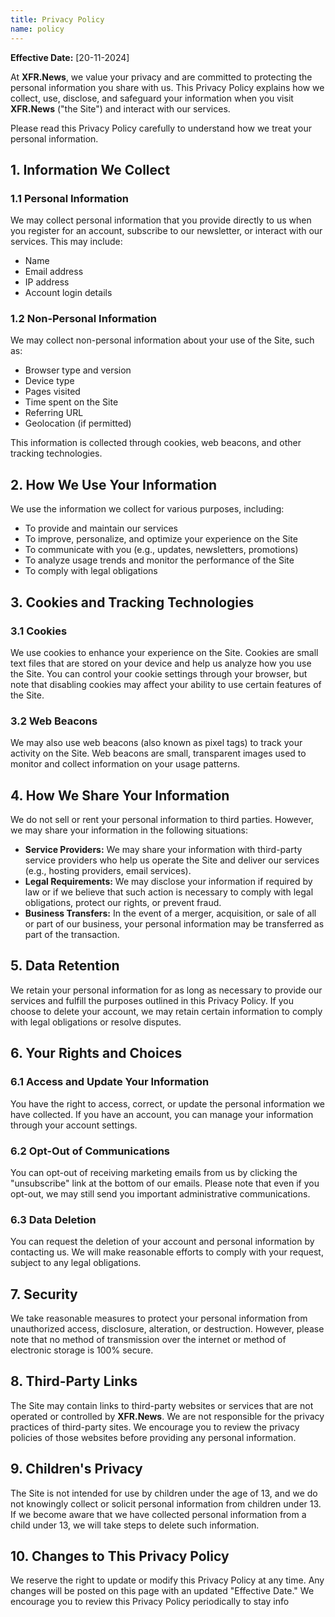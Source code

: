 ```yaml
---
title: Privacy Policy
name: policy
---
```


**Effective Date:** [20-11-2024]

At **XFR.News**, we value your privacy and are committed to protecting the personal information you share with us. This Privacy Policy explains how we collect, use, disclose, and safeguard your information when you visit **XFR.News** ("the Site") and interact with our services.

Please read this Privacy Policy carefully to understand how we treat your personal information.

## 1. Information We Collect

### 1.1 Personal Information
We may collect personal information that you provide directly to us when you register for an account, subscribe to our newsletter, or interact with our services. This may include:

- Name
- Email address
- IP address
- Account login details

### 1.2 Non-Personal Information
We may collect non-personal information about your use of the Site, such as:

- Browser type and version
- Device type
- Pages visited
- Time spent on the Site
- Referring URL
- Geolocation (if permitted)

This information is collected through cookies, web beacons, and other tracking technologies.

## 2. How We Use Your Information

We use the information we collect for various purposes, including:

- To provide and maintain our services
- To improve, personalize, and optimize your experience on the Site
- To communicate with you (e.g., updates, newsletters, promotions)
- To analyze usage trends and monitor the performance of the Site
- To comply with legal obligations

## 3. Cookies and Tracking Technologies

### 3.1 Cookies
We use cookies to enhance your experience on the Site. Cookies are small text files that are stored on your device and help us analyze how you use the Site. You can control your cookie settings through your browser, but note that disabling cookies may affect your ability to use certain features of the Site.

### 3.2 Web Beacons
We may also use web beacons (also known as pixel tags) to track your activity on the Site. Web beacons are small, transparent images used to monitor and collect information on your usage patterns.

## 4. How We Share Your Information

We do not sell or rent your personal information to third parties. However, we may share your information in the following situations:

- **Service Providers:** We may share your information with third-party service providers who help us operate the Site and deliver our services (e.g., hosting providers, email services).
- **Legal Requirements:** We may disclose your information if required by law or if we believe that such action is necessary to comply with legal obligations, protect our rights, or prevent fraud.
- **Business Transfers:** In the event of a merger, acquisition, or sale of all or part of our business, your personal information may be transferred as part of the transaction.

## 5. Data Retention

We retain your personal information for as long as necessary to provide our services and fulfill the purposes outlined in this Privacy Policy. If you choose to delete your account, we may retain certain information to comply with legal obligations or resolve disputes.

## 6. Your Rights and Choices

### 6.1 Access and Update Your Information
You have the right to access, correct, or update the personal information we have collected. If you have an account, you can manage your information through your account settings.

### 6.2 Opt-Out of Communications
You can opt-out of receiving marketing emails from us by clicking the "unsubscribe" link at the bottom of our emails. Please note that even if you opt-out, we may still send you important administrative communications.

### 6.3 Data Deletion
You can request the deletion of your account and personal information by contacting us. We will make reasonable efforts to comply with your request, subject to any legal obligations.

## 7. Security

We take reasonable measures to protect your personal information from unauthorized access, disclosure, alteration, or destruction. However, please note that no method of transmission over the internet or method of electronic storage is 100% secure.

## 8. Third-Party Links

The Site may contain links to third-party websites or services that are not operated or controlled by **XFR.News**. We are not responsible for the privacy practices of third-party sites. We encourage you to review the privacy policies of those websites before providing any personal information.

## 9. Children's Privacy

The Site is not intended for use by children under the age of 13, and we do not knowingly collect or solicit personal information from children under 13. If we become aware that we have collected personal information from a child under 13, we will take steps to delete such information.

## 10. Changes to This Privacy Policy

We reserve the right to update or modify this Privacy Policy at any time. Any changes will be posted on this page with an updated "Effective Date." We encourage you to review this Privacy Policy periodically to stay info
